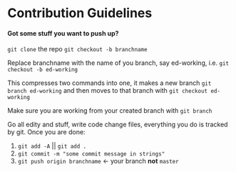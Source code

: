 # Contribution Guidelines

#### Got some stuff you want to push up?

`git clone` the repo
`git checkout -b branchname`

Replace branchname with the name of you branch, say ed-working, i.e. `git checkout -b ed-working`

This compresses two commands into one, it makes a new branch `git branch ed-working` and then moves to that branch with 
`git checkout ed-working`

Make sure you are working from your created branch with `git branch`

Go all edity and stuff, write code change files, everything you do is tracked by git.  Once you are done:
1. `git add -A` || `git add .`
2. `git commit -m "some commit message in strings"`
3. `git push origin branchname` <- your branch __not__ `master`
